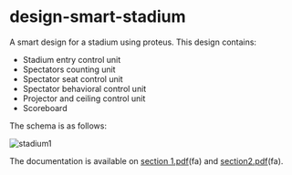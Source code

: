 # design-smart-stadium
A smart design for a stadium using proteus.
This design contains:
* Stadium entry control unit
* Spectators counting unit
* Spectator seat control unit
* Spectator behavioral control unit
* Projector and ceiling control unit
* Scoreboard

The schema is as follows:

![stadium1](https://github.com/nikimajidifard/design-smart-stadium/assets/56204470/bdbe9879-d9ca-4ce3-9f8d-da9ce4fb6c6b)

The documentation is available on [section 1.pdf](https://github.com/nikimajidifard/design-smart-stadium/files/12775505/section.1.pdf)(fa) and [section2.pdf](https://github.com/nikimajidifard/design-smart-stadium/files/12775504/section2.pdf)(fa).






